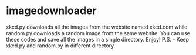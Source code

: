 imagedownloader
===============

xkcd.py downloads all the images from the website named xkcd.com while random.py downloads a random image from the same website. You can use these codes and save all the images 
in a single directory. Enjoy! 
P.S. - Keep xkcd.py and random.py in different directory.
